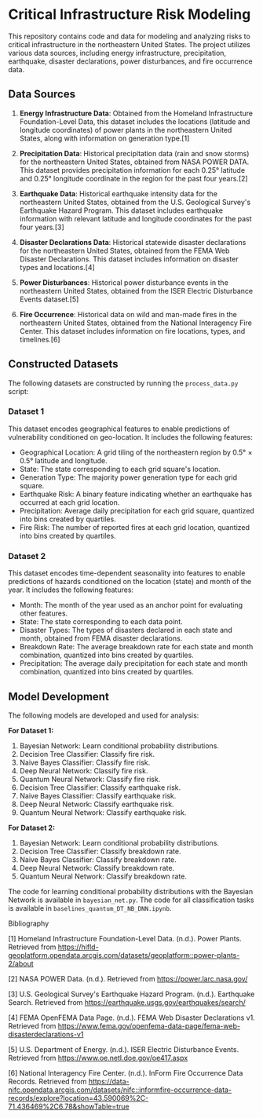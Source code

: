 # Critical Infrastructure Risk Modeling

This repository contains code and data for modeling and analyzing risks to critical infrastructure in the northeastern United States. The project utilizes various data sources, including energy infrastructure, precipitation, earthquake, disaster declarations, power disturbances, and fire occurrence data.

## Data Sources

1. **Energy Infrastructure Data**: Obtained from the Homeland Infrastructure Foundation-Level Data, this dataset includes the locations (latitude and longitude coordinates) of power plants in the northeastern United States, along with information on generation type.[1]

2. **Precipitation Data**: Historical precipitation data (rain and snow storms) for the northeastern United States, obtained from NASA POWER DATA. This dataset provides precipitation information for each 0.25° latitude and 0.25° longitude coordinate in the region for the past four years.[2]

3. **Earthquake Data**: Historical earthquake intensity data for the northeastern United States, obtained from the U.S. Geological Survey's Earthquake Hazard Program. This dataset includes earthquake information with relevant latitude and longitude coordinates for the past four years.[3]

4. **Disaster Declarations Data**: Historical statewide disaster declarations for the northeastern United States, obtained from the FEMA Web Disaster Declarations. This dataset includes information on disaster types and locations.[4]

5. **Power Disturbances**: Historical power disturbance events in the northeastern United States, obtained from the ISER Electric Disturbance Events dataset.[5]

6. **Fire Occurrence**: Historical data on wild and man-made fires in the northeastern United States, obtained from the National Interagency Fire Center. This dataset includes information on fire locations, types, and timelines.[6]

## Constructed Datasets

The following datasets are constructed by running the `process_data.py` script:

### Dataset 1

This dataset encodes geographical features to enable predictions of vulnerability conditioned on geo-location. It includes the following features:

- Geographical Location: A grid tiling of the northeastern region by 0.5° × 0.5° latitude and longitude.
- State: The state corresponding to each grid square's location.
- Generation Type: The majority power generation type for each grid square.
- Earthquake Risk: A binary feature indicating whether an earthquake has occurred at each grid location.
- Precipitation: Average daily precipitation for each grid square, quantized into bins created by quartiles.
- Fire Risk: The number of reported fires at each grid location, quantized into bins created by quartiles.

### Dataset 2

This dataset encodes time-dependent seasonality into features to enable predictions of hazards conditioned on the location (state) and month of the year. It includes the following features:

- Month: The month of the year used as an anchor point for evaluating other features.
- State: The state corresponding to each data point.
- Disaster Types: The types of disasters declared in each state and month, obtained from FEMA disaster declarations.
- Breakdown Rate: The average breakdown rate for each state and month combination, quantized into bins created by quartiles.
- Precipitation: The average daily precipitation for each state and month combination, quantized into bins created by quartiles.

## Model Development

The following models are developed and used for analysis:

**For Dataset 1:**

1. Bayesian Network: Learn conditional probability distributions.
2. Decision Tree Classifier: Classify fire risk.
3. Naive Bayes Classifier: Classify fire risk.
4. Deep Neural Network: Classify fire risk.
5. Quantum Neural Network: Classify fire risk.
6. Decision Tree Classifier: Classify earthquake risk.
7. Naive Bayes Classifier: Classify earthquake risk.
8. Deep Neural Network: Classify earthquake risk.
9. Quantum Neural Network: Classify earthquake risk.

**For Dataset 2:**

1. Bayesian Network: Learn conditional probability distributions.
2. Decision Tree Classifier: Classify breakdown rate.
3. Naive Bayes Classifier: Classify breakdown rate.
4. Deep Neural Network: Classify breakdown rate.
5. Quantum Neural Network: Classify breakdown rate.

The code for learning conditional probability distributions with the Bayesian Network is available in `bayesian_net.py`. The code for all classification tasks is available in `baselines_quantum_DT_NB_DNN.ipynb`.


Bibliography

[1] Homeland Infrastructure Foundation-Level Data. (n.d.). Power Plants. Retrieved from https://hifld-geoplatform.opendata.arcgis.com/datasets/geoplatform::power-plants-2/about

[2] NASA POWER Data. (n.d.). Retrieved from https://power.larc.nasa.gov/

[3] U.S. Geological Survey's Earthquake Hazard Program. (n.d.). Earthquake Search. Retrieved from https://earthquake.usgs.gov/earthquakes/search/

[4] FEMA OpenFEMA Data Page. (n.d.). FEMA Web Disaster Declarations v1. Retrieved from https://www.fema.gov/openfema-data-page/fema-web-disasterdeclarations-v1

[5] U.S. Department of Energy. (n.d.). ISER Electric Disturbance Events. Retrieved from https://www.oe.netl.doe.gov/oe417.aspx

[6] National Interagency Fire Center. (n.d.). InForm Fire Occurrence Data Records. Retrieved from https://data-nifc.opendata.arcgis.com/datasets/nifc::informfire-occurrence-data-records/explore?location=43.590069%2C-71.436469%2C6.78&showTable=true